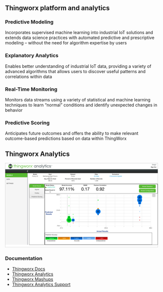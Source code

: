 # 
## Thingworx platform and analytics

### Predictive Modeling
Incorporates supervised machine learning into industrial IoT solutions and extends data science practices with automated predictive and prescriptive modeling – without the need for algorithm expertise by users
### Explanatory Analytics
 Enables better understanding of industrial IoT data, providing a variety of advanced algorithms that allows users to discover useful patterns and correlations within data
 ### Real-Time Monitoring
 Monitors data streams using a variety of statistical and machine learning techniques to learn “normal” conditions and identify unexpected changes in behavior
 ### Predictive Scoring
 Anticipates future outcomes and offers the ability to make relevant outcome-based predictions based on data within ThingWorx

## Thingworx Analytics
![Analytics](thingworx_analytics.jpg)


### Documentation 
- [Thingworx Docs]("https://www.ptc.com/en/support/help/thingworx_doc_resources#twx-platform")
- [Thingworx Analytics]("https://www.ptc.com/en/resources/iiot/product-brief/thingworx-analytics")
- [Thingworx Mashups]("https://www.ptc.com/en/resources/iiot/product-brief/thingworx-platform")
- [Thingworx Analytics Support]("https://support.ptc.com/help/thingworx_hc/thingworx_analytics_52/index.html#page/thingworx_analytics_7%2Fthingworxanalytics-welcome.html%23")